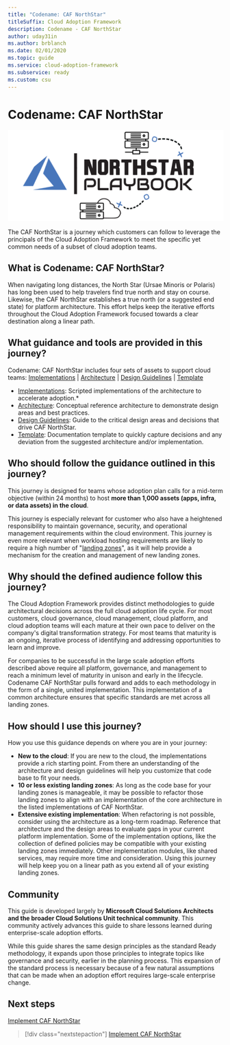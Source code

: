 ```yaml
---
title: "Codename: CAF NorthStar"
titleSuffix: Cloud Adoption Framework
description: Codename - CAF NorthStar
author: uday31in
ms.author: brblanch
ms.date: 02/01/2020
ms.topic: guide
ms.service: cloud-adoption-framework
ms.subservice: ready
ms.custom: csu
---
```


# Codename: CAF NorthStar

![CAF CAF NorthStar architecture guide](./media/icon.png)

The CAF NorthStar is a journey which customers can follow to leverage the principals of the Cloud Adoption Framework to meet the specific yet common needs of a subset of cloud adoption teams.

## What is Codename: CAF NorthStar?

When navigating long distances, the North Star (Ursae Minoris or Polaris) has long been used to help travelers find true north and stay on course. Likewise, the CAF NorthStar establishes a true north (or a suggested end state) for platform architecture. This effort helps keep the iterative efforts throughout the Cloud Adoption Framework focused towards a clear destination along a linear path.

## What guidance and tools are provided in this journey?

Codename: CAF NorthStar includes four sets of assets to support cloud teams: [Implementations](./implementation.md) | [Architecture](./architecture.md) | [Design Guidelines](./design-guidelines.md) | [Template](./template.md)

- [Implementations](./implementation.md): Scripted implementations of the architecture to accelerate adoption.*
- [Architecture](./architecture.md): Conceptual reference architecture to demonstrate design areas and best practices.
- [Design Guidelines](./design-guidelines.md): Guide to the critical design areas and decisions that drive CAF NorthStar.
- [Template](./template.md): Documentation template to quickly capture decisions and any deviation from the suggested architecture and/or implementation.

## Who should follow the guidance outlined in this journey?

This journey is designed for teams whose adoption plan calls for a mid-term objective (within 24 months) to host **more than 1,000 assets (apps, infra, or data assets) in the cloud**.

This journey is especially relevant for customer who also have a heightened responsibility to maintain governance, security, and operational management requirements within the cloud environment. This journey is even more relevant when workload hosting requirements are likely to require a high number of "[landing zones](../../ready/considerations/index.md)", as it will help provide a mechanism for the creation and management of new landing zones.

## Why should the defined audience follow this journey?

The Cloud Adoption Framework provides distinct methodologies to guide architectural decisions across the full cloud adoption life cycle. For most customers, cloud governance, cloud management, cloud platform, and cloud adoption teams will each mature at their own pace to deliver on the company's digital transformation strategy. For most teams that maturity is an ongoing, iterative process of identifying and addressing opportunities to learn and improve.

For companies to be successful in the large scale adoption efforts described above require all platform, governance, and management to reach a minimum level of maturity in unison and early in the lifecycle. Codename CAF NorthStar pulls forward and adds to each methodology in the form of a single, united implementation. This implementation of a common architecture ensures that specific standards are met across all landing zones.

## How should I use this journey?

How you use this guidance depends on where you are in your journey:

- **New to the cloud**: If you are new to the cloud, the implementations provide a rich starting point. From there an understanding of the architecture and design guidelines will help you customize that code base to fit your needs.
- **10 or less existing landing zones**: As long as the code base for your landing zones is manageable, it may be possible to refactor those landing zones to align with an implementation of the core architecture in the listed implementations of CAF NorthStar.
- **Extensive existing implementation**: When refactoring is not possible, consider using the architecture as a long-term roadmap. Reference that architecture and the design areas to evaluate gaps in your current platform implementation. Some of the implementation options, like the collection of defined policies may be compatible with your existing landing zones immediately. Other implementation modules, like shared services, may require more time and consideration. Using this journey will help keep you on a linear path as you extend all of your existing landing zones.

## Community

This guide is developed largely by **Microsoft Cloud Solutions Architects and the broader Cloud Solutions Unit technical community**. This community actively advances this guide to share lessons learned during enterprise-scale adoption efforts.

While this guide shares the same design principles as the standard Ready methodology, it expands upon those principles to integrate topics like governance and security, earlier in the planning process. This expansion of the standard process is necessary because of a few natural assumptions that can be made when an adoption effort requires large-scale enterprise change.

## Next steps

[Implement CAF NorthStar](./implementation.md)

> [!div class="nextstepaction"]
> [Implement CAF NorthStar](./implementation.md)